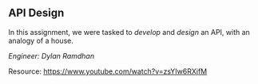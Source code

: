 ## API Design
In this assignment, we were tasked to _develop_ and _design_ an API, with an analogy of a house.

_Engineer: Dylan Ramdhan_

Resource: https://www.youtube.com/watch?v=zsYIw6RXjfM
